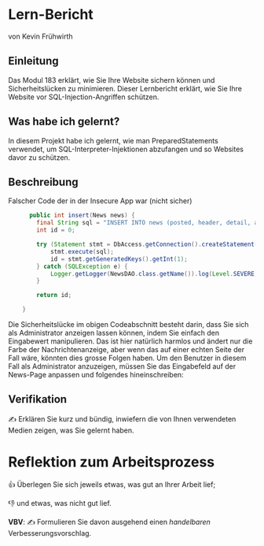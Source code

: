 # Lern-Bericht
von Kevin Frühwirth

## Einleitung

Das Modul 183 erklärt, wie Sie Ihre Website sichern können und Sicherheitslücken zu minimieren. Dieser Lernbericht erklärt, wie Sie Ihre Website vor SQL-Injection-Angriffen schützen.

## Was habe ich gelernt?

In diesem Projekt habe ich gelernt, wie man PreparedStatements verwendet, um SQL-Interpreter-Injektionen abzufangen und so Websites davor zu schützen.

## Beschreibung
Falscher Code der in der Insecure App war (nicht sicher)

```java
      public int insert(News news) {
        final String sql = "INSERT INTO news (posted, header, detail, author, is_admin_news) VALUES ('" + new java.sql.Timestamp(news.getPosted().getTime()) + "','" + news.getHeader() + "','" + news.getDetail() + "','" + news.getAuthor() + "'," + (news.getIsAdminNews() ? "1" : "0") + ")";
        int id = 0;

        try (Statement stmt = DbAccess.getConnection().createStatement()) {
            stmt.execute(sql);
            id = stmt.getGeneratedKeys().getInt(1);
        } catch (SQLException e) {
            Logger.getLogger(NewsDAO.class.getName()).log(Level.SEVERE, null, e);
        }

        return id;

    }
```

Die Sicherheitslücke im obigen Codeabschnitt besteht darin, dass Sie sich als Administrator anzeigen lassen können, indem Sie einfach den Eingabewert manipulieren. Das ist hier natürlich harmlos und ändert nur die Farbe der Nachrichtenanzeige, aber wenn das auf einer echten Seite der Fall wäre, könnten dies grosse Folgen haben. Um den Benutzer in diesem Fall als Administrator anzuzeigen, müssen Sie das Eingabefeld auf der News-Page anpassen und folgendes hineinschreiben:

## Verifikation

✍️ Erklären Sie kurz und bündig, inwiefern die von Ihnen verwendeten Medien zeigen, was Sie gelernt haben.

# Reflektion zum Arbeitsprozess

👍 Überlegen Sie sich jeweils etwas, was gut an Ihrer Arbeit lief; 

👎 und etwas, was nicht gut lief.

**VBV**: ✍️ Formulieren Sie davon ausgehend einen *handelbaren* Verbesserungsvorschlag.
